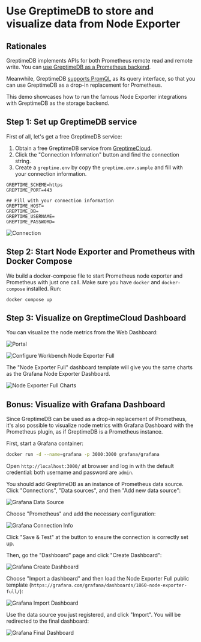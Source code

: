 # Use GreptimeDB to store and visualize data from Node Exporter

## Rationales

GreptimeDB implements APIs for both Prometheus remote read and remote write. You can [use GreptimeDB as a Prometheus backend](https://docs.greptime.com/user-guide/ingest-data/for-observerbility/prometheus).

Meanwhile, GreptimeDB [supports PromQL](https://docs.greptime.com/user-guide/query-data/promql) as its query interface, so that you can use GreptimeDB as a drop-in replacement for Prometheus.

This demo showcases how to run the famous Node Exporter integrations with GreptimeDB as the storage backend.

## Step 1: Set up GreptimeDB service

First of all, let's get a free GreptimeDB service:

1. Obtain a free GreptimeDB service from [GreptimeCloud](https://console.greptime.cloud/).
2. Click the "Connection Information" button and find the connection string.
3. Create a `greptime.env` by copy the `greptime.env.sample` and fill with your
   connection information.

```shell
GREPTIME_SCHEME=https
GREPTIME_PORT=443

## Fill with your connection information
GREPTIME_HOST=
GREPTIME_DB=
GREPTIME_USERNAME=
GREPTIME_PASSWORD=
```

![Connection](/media/conninfo.png)

## Step 2: Start Node Exporter and Prometheus with Docker Compose

We build a docker-compose file to start Prometheus node exporter and Prometheus
with just one call. Make sure you have `docker` and `docker-compose`
installed. Run:

```
docker compose up
```

## Step 3: Visualize on GreptimeCloud Dashboard

You can visualize the node metrics from the Web Dashboard:

![Portal](/media/portal.png)

![Configure Workbench Node Exporter Full](media/workbench-dashboard.png)

The "Node Exporter Full" dashboard template will give you the same charts as the Grafana Node Exporter Dashboard.

![Node Exporter Full Charts](media/node-exporter-full.png)

## Bonus: Visualize with Grafana Dashboard

Since GreptimeDB can be used as a drop-in replacement of Prometheus, it's also possible to visualize node metrics with Grafana Dashboard with the Prometheus plugin, as if GreptimeDB is a Prometheus instance.

First, start a Grafana container:

```bash
docker run -d --name=grafana -p 3000:3000 grafana/grafana
```

Open `http://localhost:3000/` at browser and log in with the default credential: both username and password are `admin`.

You should add GreptimeDB as an instance of Prometheus data source. Click "Connections", "Data sources", and then "Add new data source":

![Grafana Data Source](media/grafana-datasource.png)

Choose "Prometheus" and add the necessary configuration:

![Grafana Connection Info](media/grafana-connection-info.png)

Click "Save & Test" at the button to ensure the connection is correctly set up.

Then, go the "Dashboard" page and click "Create Dashboard":

![Grafana Create Dashboard](media/grafana-create-dashboard.png)

Choose "Import a dashboard" and then load the Node Exporter Full public template (`https://grafana.com/grafana/dashboards/1860-node-exporter-full/`):

![Grafana Import Dashboard](media/grafana-import-dashboard.png)

Use the data source you just registered, and click "Import". You will be redirected to the final dashboard:

![Grafana Final Dashboard](media/grafana-final-dashboard.png)
